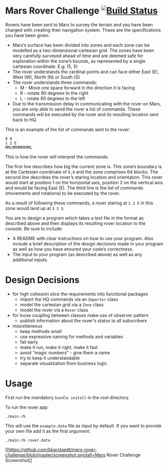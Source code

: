 # Mars Rover Challenge [![Build Status](https://travis-ci.org/bkarstaedt/mars-rover-challenge.svg?branch=master)](https://travis-ci.org/bkarstaedt/mars-rover-challenge)

Rovers have been sent to Mars to survey the terrain and you have been charged with creating their navigation system. These are the specifications you have been given:

- Mars’s surface has been divided into zones and each zone can be modelled as a two-dimensional cartesian grid. The zones have been very carefully surveyed ahead of time and are deemed safe for exploration within the zone’s bounds, as represented by a single cartesian coordinate. E.g: (5, 5)
- The rover understands the cardinal points and can face either East (E), West (W), North (N) or South (S)
- The rover understands three commands:
    - M - Move one space forward in the direction it is facing
    - R - rotate 90 degrees to the right
    - L - rotate 90 degrees to the left
- Due to the transmission delay in communicating with the rover on Mars, you are only able to send the rover a list of commands. These commands will be executed by the rover and its resulting location sent back to HQ.

This is an example of the list of commands sent to the rover:

    8 8
    1 2 E
    MMLMRMMRRMML

This is how the rover will interpret the commands:

The first line describes how big the current zone is. This zone’s boundary is at the Cartesian coordinate of `8,8` and the zone comprises 64 blocks. The second line describes the rover’s staring location and orientation. This rover would start at position 1 on the horizontal axis, position 2 on the vertical axis and would be facing East (E). The third line is the list of commands (movements and rotations) to be executed by the rover.

As a result of following these commands, a rover staring at `1 2 E` in this zone would land up at `3 3 S`.

You are to design a program which takes a text file in the format as described above and then displays its resulting rover location to the console. Be sure to include:

- A README with clear instructions on how to use your program. Also include a brief description of the design decisions made in your program as well as how you have ensured your code’s correctness.
- The input to your program (as described above) as well as any additional inputs.

# Design Decisions

- for high cohesion slice the requirements into functional packages
  - import the HQ commands via an `Importer` class
  - model the cartesian grid via a `Zone` class
  - model the rover via a `Rover` class
- for loose coupling between classes make use of observer pattern
  - publish information about the rover's status to all subscribers
- miscellaneous
  - keep methods small
  - use expressive naming for methods and variables
  - fail early
  - make it run, make it right, make it fast
  - avoid "magic numbers" - give them a name
  - try to keep it understandable
  - separate visualization from business logic

# Usage

First run the mandatory `bundle install` in the root directory.

To run the rover app:

    ./main.rb

This will use the `example.data` file as input by default. If you want to provide your own file add it as the first argument:

    ./main.rb rover.data

[[https://github.com/bkarstaedt/mars-rover-challenge/blob/master/screenshot.png|alt=Mars Rover Challenge Screenshot]]
